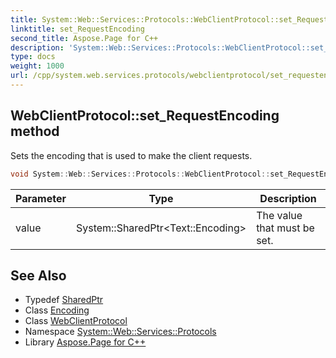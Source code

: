 ```yaml
---
title: System::Web::Services::Protocols::WebClientProtocol::set_RequestEncoding method
linktitle: set_RequestEncoding
second_title: Aspose.Page for C++
description: 'System::Web::Services::Protocols::WebClientProtocol::set_RequestEncoding method. Sets the encoding that is used to make the client requests in C++.'
type: docs
weight: 1000
url: /cpp/system.web.services.protocols/webclientprotocol/set_requestencoding/
---
```

## WebClientProtocol::set_RequestEncoding method


Sets the encoding that is used to make the client requests.

```cpp
void System::Web::Services::Protocols::WebClientProtocol::set_RequestEncoding(System::SharedPtr<Text::Encoding> value)
```


| Parameter | Type | Description |
| --- | --- | --- |
| value | System::SharedPtr\<Text::Encoding\> | The value that must be set. |

## See Also

* Typedef [SharedPtr](../../../system/sharedptr/)
* Class [Encoding](../../../system.text/encoding/)
* Class [WebClientProtocol](../)
* Namespace [System::Web::Services::Protocols](../../)
* Library [Aspose.Page for C++](../../../)
